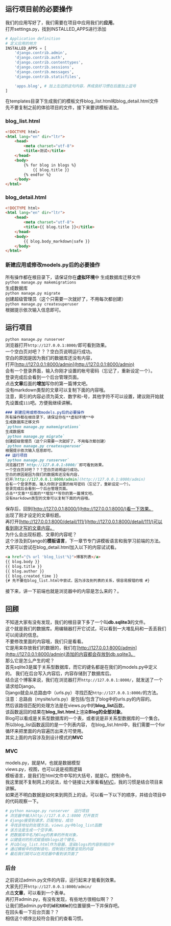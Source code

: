 ## 运行项目前的必要操作  
我们的应用写好了，我们需要在项目中应用我们的**应用**。  
打开settings.py，找到INSTALLED_APPS进行添加  
```python
# Application definition
# 定义应用的地方
INSTALLED_APPS = [
    'django.contrib.admin',
    'django.contrib.auth',
    'django.contrib.contenttypes',
    'django.contrib.sessions',
    'django.contrib.messages',
    'django.contrib.staticfiles',

    'apps.blog', # 加上左边的这句内容，养成良好习惯在后面加上逗号
]
```  
在templates目录下生成我们的模板文件blog_list.html和blog_detail.html文件  
先不要复制之前的体验项目的文件，接下来要讲模板语法。  
### blog_list.html
```html
<!DOCTYPE html>
<html lang="en" dir="ltr">
    <head>
        <meta charset="utf-8">
        <title>测试</title>
    </head>
    <body>
        {% for blog in blogs %}
            {{ blog.title }}
        {% endfor %}
    </body>
</html>
```
### blog_detail.html
```html
<!DOCTYPE html>
<html lang="en" dir="ltr">
    <head>
        <meta charset="utf-8">
        <title>{{ blog.title }}</title>
    </head>
    <body>
        {{ blog.body_markdown|safe }}
    </body>
</html>
```   
### 新建应用或修改models.py后的必要操作
所有操作都在根目录下，请保证你在**虚拟环境**中
生成数据库迁移文件  
`python manage.py makemigrations`  
生成数据库  
`python manage.py migrate`  
创建超级管理员（这个只需要一次就好了，不用每次都创建）  
`python manage.py createsuperuser`  
根据提示依次输入信息即可。
## 运行项目   
`python manage.py runserver`  
浏览器打开`http://127.0.0.1:8000/`即可看到效果。  
一个空白页对吧？？？空白页说明运行成功。  
空白的原因是因为我们的数据库还没有内容，  
打开[http://127.0.0.1:8000/admin](http://127.0.0.1:8000/admin)  
会有一个登录界面，输入你刚才设置的帐号密码（忘记了，重新设定一个）。  
登录完成后会看到一个后台管理页面。  
点击**文章**后面的**增加**写你的第一篇博文吧。  
没有markdown类型的文章可以复制下面的内容哦。  
注意，索引的内容必须为英文、数字和-号，其他字符不可以设置，建议刚开始就先设置成`111`吧。方便我继续讲解。
```markdown
### 新建应用或修改models.py后的必要操作
所有操作都在根目录下，请保证你在**虚拟环境**中
生成数据库迁移文件  
`python manage.py makemigrations`  
生成数据库  
`python manage.py migrate`  
创建超级管理员（这个只需要一次就好了，不用每次都创建）  
`python manage.py createsuperuser`  
根据提示依次输入信息即可。
## 运行项目   
`python manage.py runserver`  
浏览器打开`http://127.0.0.1:8000/`即可看到效果。  
一个空白页对吧？？？空白页说明运行成功。  
空白的原因是因为我们的数据库还没有内容，  
打开[http://127.0.0.1:8000/admin](http://127.0.0.1:8000/admin)  
会有一个登录界面，输入你刚才设置的帐号密码（忘记了，重新设定一个）。  
登录完成后会看到一个后台管理页面。  
点击**文章**后面的**增加**写你的第一篇博文吧。  
没有markdown类型的文章可以复制下面的内容哦。  
```
保存后，回到[http://127.0.0.1:8000/](http://127.0.0.1:8000/)看一下效果。  
出现了刚才设定的文章标题。  
再打开[http://127.0.0.1:8000/detail/111/](http://127.0.0.1:8000/detail/111/)可以看到刚才写的文章内容。  
为什么会出现标题、文章的内容呢？  
这个涉及到Django的**模板语言**，下一章节专门讲模板语言和我学习前端的方法。  
大家可以尝试在blog_detail.html加入以下的内容试试看。  
```html
<a href="{% url 'blog_list'%}">博客列表</a>
{{ blog.body }}
{{ blog.title }}
{{ blog.author }}
{{ blog.created_time }}
{# 先不要在blog_list.html中尝试，因为涉及到列表的关系，很容易报错的哦 #}
```  
接下来，讲一下前端也就是浏览器中的内容是怎么来的？。  
## 回顾  
不知道大家有没有发现，我们的根目录下多了一个叫**db.sqlite3**的文件。  
这个就是我们的数据库。用编辑器打开它试试，可以看到一大堆乱码和一丢丢我们可以阅读的信息。  
不要修改里面的内容哦，我们只是看看。  
它是用来存放我们的数据的，我们在[http://127.0.0.1:8000/admin](http://127.0.0.1:8000/admin)添加的内容都会存放到db.sqlite3。  
那么它是怎么产生的呢？  
首先sqlite3是属于关系型数据库，而它的键名都是在我们的models.py中定义的。
我们在后台写入内容后，内容存储到了数据库后。  
结合这个博客来说，我们在浏览器打开`http://127.0.0.1:8000/`，就发送了一个请求给Django。  
Django就会从总路由中（urls.py）寻找匹配`http://127.0.0.1:8000/`的方法。  
注意：总路由（mysite/urls.py）是包括/包含了blog中的urls.py的内容的。  
然后该路径匹配的处理方法是在views.py中的**blog_list**函数。  
该函数返回的结果在**blog_list.html**上渲染**Blog的全部对象**。  
Blog可以看成是关系型数据库的一个表，或者说是非关系型数据库的一个集合。  
所以blog_list函数返回的是一个列表内容，
在blog_list.html中，我们需要一个for循环来把里面的内容遍历出来方可使用。  
其实上面的内容涉及到设计模式的**MVC**  
### MVC
models.py，就是M，也就是数据模型  
views.py，视图，也可以说是视图逻辑  
模板语言，是我们在html文件中写的大括号，就是C。控制命令。  
我这里就不复制网上的说法，给个链接让大家看看[MVC](https://baike.baidu.com/item/MVC%E6%A1%86%E6%9E%B6/9241230?fr=aladdin&fromid=85990&fromtitle=MVC)，我的习惯是结合项目来讲解。  
如果还不明白数据是如何来到网页上的话，可以看一下以下的顺序，并结合项目中的代码观察一下。  
```python
# python manage.py runserver  运行项目
# 浏览器中输入http://127.0.0.1:8000 打开首页
# django接受到请求，匹配地址，成功
# 寻找该地址的处理方法，views.py中blog_list函数
# 该方法是生成一个空字典，
# 把数据库中名为Blog的表单的所有对象，
# 以键值对的形式赋值给blogs这个键名，
# 并以blog_list.html作为容器，渲染blogs的内容到相应中
# 通过模板中的控制语句，控制我们想要呈现的内容
# 最后我们就可以在浏览器中看到该页面了
```  
### 后台  
之前说过admin.py文件的内容，运行起来才能看到效果。  
大家先打开`http://127.0.0.1:8000/admin/`  
点击**文章**，可以看到一个表单。  
再打开admin.py，有没有发现，有些地方很相似啊？？  
让我们把admin.py中的**id**和**title**的位置替换一下并保存吧。  
在回头看一下后台页面？？  
相信这个顺序比较符合我们的查看习惯。  
